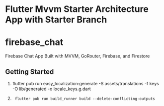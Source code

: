 # Flutter Mvvm Starter Architecture App with Starter Branch

# firebase_chat

Firebase Chat App Built with MVVM, GoRouter, Firebase, and Firestore


## Getting Started

1.   flutter pub run easy_localization:generate -S assets/translations -f keys -O lib/generated -o locale_keys.g.dart

2.      flutter pub run build_runner build --delete-conflicting-outputs
